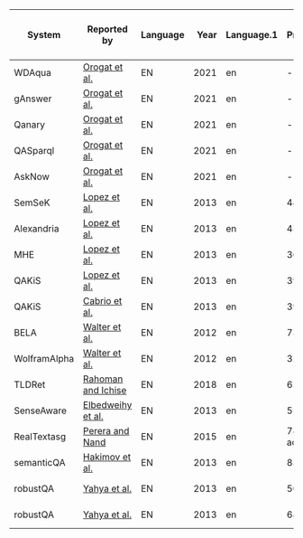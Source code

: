 |   System   |                                                                                                                                                       Reported by                                                                                                                                                        |Language|Year|Language.1|   Precision    |Recall| F1 |Data manipulations / Preprocessing|Full/sample/augmented vesion of the dataset used|
|------------|--------------------------------------------------------------------------------------------------------------------------------------------------------------------------------------------------------------------------------------------------------------------------------------------------------------------------|--------|---:|----------|----------------|------|----|----------------------------------|------------------------------------------------|
|WDAqua      |[Orogat et al.](https://arxiv.org/pdf/2105.00811.pdf)                                                                                                                                                                                                                                                                     |EN      |2021|en        |-               |-     |  16|-                                 |-                                               |
|gAnswer     |[Orogat et al.](https://arxiv.org/pdf/2105.00811.pdf)                                                                                                                                                                                                                                                                     |EN      |2021|en        |-               |-     |  21|-                                 |-                                               |
|Qanary      |[Orogat et al.](https://arxiv.org/pdf/2105.00811.pdf)                                                                                                                                                                                                                                                                     |EN      |2021|en        |-               |-     |   0|-                                 |-                                               |
|QASparql    |[Orogat et al.](https://arxiv.org/pdf/2105.00811.pdf)                                                                                                                                                                                                                                                                     |EN      |2021|en        |-               |-     |   1|-                                 |-                                               |
|AskNow      |[Orogat et al.](https://arxiv.org/pdf/2105.00811.pdf)                                                                                                                                                                                                                                                                     |EN      |2021|en        |-               |-     |  10|-                                 |-                                               |
|SemSeK      |[Lopez et al.](https://www.sciencedirect.com/science/article/pii/S157082681300022X?casa_token=NBVj-I48uxAAAAAA:izoYV-LubTYApUYRCtnZFPuvdACyWHHNnwVBjo1S1K24AiXYmMde9vdEBsCxdpAvlfNvPswrzr8#br000150)                                                                                                                      |EN      |2013|en        |              44|    48|  46|-                                 |dbpedia: 3.7                                    |
|Alexandria  |[Lopez et al.](https://www.sciencedirect.com/science/article/pii/S157082681300022X?casa_token=NBVj-I48uxAAAAAA:izoYV-LubTYApUYRCtnZFPuvdACyWHHNnwVBjo1S1K24AiXYmMde9vdEBsCxdpAvlfNvPswrzr8#br000150)                                                                                                                      |EN      |2013|en        |              43|    46|  45|-                                 |-                                               |
|MHE         |[Lopez et al.](https://www.sciencedirect.com/science/article/pii/S157082681300022X?casa_token=NBVj-I48uxAAAAAA:izoYV-LubTYApUYRCtnZFPuvdACyWHHNnwVBjo1S1K24AiXYmMde9vdEBsCxdpAvlfNvPswrzr8#br000150)                                                                                                                      |EN      |2013|en        |              36|    40|  38|-                                 |-                                               |
|QAKiS       |[Lopez et al.](https://www.sciencedirect.com/science/article/pii/S157082681300022X?casa_token=NBVj-I48uxAAAAAA:izoYV-LubTYApUYRCtnZFPuvdACyWHHNnwVBjo1S1K24AiXYmMde9vdEBsCxdpAvlfNvPswrzr8#br000150)                                                                                                                      |EN      |2013|en        |              39|    37|  38|-                                 |-                                               |
|QAKiS       |[Cabrio et al.](https://hal.inria.fr/hal-01171115/)                                                                                                                                                                                                                                                                       |EN      |2013|en        |              39|    37|  38|-                                 |-                                               |
|BELA        |[Walter et al.](https://download.hrz.tu-darmstadt.de/pub/FB20/Dekanat/Publikationen/UKP/76500354.pdf)                                                                                                                                                                                                                     |EN      |2012|en        |              73|    62|  67|-                                 |-                                               |
|WolframAlpha|[Walter et al.](https://download.hrz.tu-darmstadt.de/pub/FB20/Dekanat/Publikationen/UKP/76500354.pdf)                                                                                                                                                                                                                     |EN      |2012|en        |              32|    30|30.9|-                                 |-                                               |
|TLDRet      |[Rahoman and Ichise](https://link.springer.com/article/10.1007/s10844-017-0483-2)                                                                                                                                                                                                                                         |EN      |2018|en        |              63|    63|  63|only temporal quetions            |-                                               |
|SenseAware  |[Elbedweihy et al.](https://www.researchgate.net/profile/Ziqi-Zhang-13/publication/287589278_Using_BabelNet_in_bridging_the_gap_between_natural_language_queries_and_linked_data_concepts/links/5aba9998a6fdcc71647082e0/Using-BabelNet-in-bridging-the-gap-between-natural-language-queries-and-linked-data-concepts.pdf)|EN      |2013|en        |              51|    53|  52|-                                 |-                                               |
|RealTextasg |[Perera and Nand](https://aclanthology.org/Y15-2024.pdf)                                                                                                                                                                                                                                                                  |EN      |2015|en        | 78.84% accuracy|-     |-   |-                                 |-                                               |
|semanticQA  |[Hakimov et al.](https://dl.acm.org/doi/abs/10.1145/2457317.2457331?casa_token=36QssuFGvwYAAAAA:N1avCIXP2n0_cEVCFYRcMkZcQXHmojZSm93T1lJ1OtIkCrMN2pfEkW01mqvUdBHiFZWGyDbzfgbXrg)                                                                                                                                           |EN      |2013|en        |              83|    32|  46|-                                 |-                                               |
|robustQA    |[Yahya et al.](https://dl.acm.org/doi/abs/10.1145/2505515.2505677?casa_token=Qq2Vo4VRohsAAAAA:s_GSmXPMLjasepBGBARFWENM9qRQE6pqVY5bnVUMzAV5G0s50-5Igpj1jgwrnnfXEJjX2wTI4wmyzg)                                                                                                                                             |EN      |2013|en        |              50|    15|  23|list type questions               |-                                               |
|robustQA    |[Yahya et al.](https://dl.acm.org/doi/abs/10.1145/2505515.2505677?casa_token=Qq2Vo4VRohsAAAAA:s_GSmXPMLjasepBGBARFWENM9qRQE6pqVY5bnVUMzAV5G0s50-5Igpj1jgwrnnfXEJjX2wTI4wmyzg)                                                                                                                                             |EN      |2013|en        |              68|    68|  68|factoid type questions            |-                                               |
